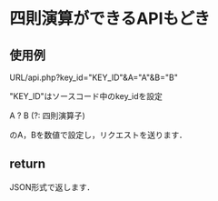 # 四則演算ができるAPIもどき

## 使用例

URL/api.php?key_id="KEY_ID"&A="A"&B="B"

"KEY_ID"はソースコード中のkey_idを設定

A ? B (?: 四則演算子)

のA，Bを数値で設定し，リクエストを送ります．

## return

JSON形式で返します．
